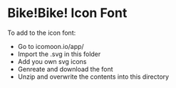 Bike!Bike! Icon Font
===========

To add to the icon font:

* Go to icomoon.io/app/
* Import the .svg in this folder
* Add you own svg icons
* Genreate and download the font
* Unzip and overwrite the contents into this directory
